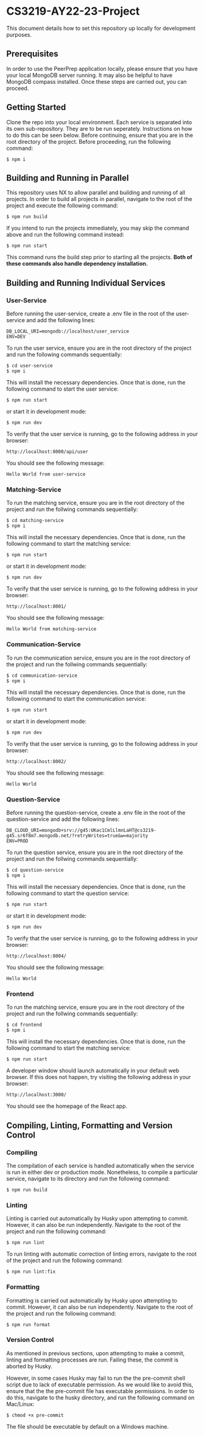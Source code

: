 # CS3219-AY22-23-Project

This document details how to set this repository up locally for development purposes.

## Prerequisites

In order to use the PeerPrep application locally, please ensure that you have your local MongoDB server running. It may also be helpful to have MongoDB compass installed. Once these steps are carried out, you can proceed.

## Getting Started

Clone the repo into your local environment. Each service is separated into its own sub-repository.
They are to be run seperately. Instructions on how to do this can be seen below. Before continuing,
ensure that you are in the root directory of the project. Before proceeding, run the following command:

```
$ npm i
```

## Building and Running in Parallel

This repository uses NX to allow parallel and building and running of all projects. In order to build all projects in parallel, navigate to the root of the project and execute the following command:

```
$ npm run build
```

If you intend to run the projects immediately, you may skip the command above and run the following command instead:

```
$ npm run start
```

This command runs the build step prior to starting all the projects. **Both of these commands also handle dependency installation.**

## Building and Running Individual Services

### User-Service

Before running the user-service, create a .env file in the root of the user-service and add the following lines:

```
DB_LOCAL_URI=mongodb://localhost/user_service
ENV=DEV
```

To run the user service, ensure you are in the root directory of the project and run the following commands sequentially:

```
$ cd user-service
$ npm i
```

This will install the necessary dependencies. Once that is done,
run the following command to start the user service:

```
$ npm run start
```

or start it in development mode:

```
$ npm run dev
```

To verify that the user service is running, go to the following address in your browser:

```
http://localhost:8000/api/user
```

You should see the following message:

```
Hello World from user-service
```

### Matching-Service

To run the matching service, ensure you are in the root directory of the project and run the follwing commands sequentially:

```
$ cd matching-service
$ npm i
```

This will install the necessary dependencies. Once that is done,
run the following command to start the matching service:

```
$ npm run start
```

or start it in development mode:

```
$ npm run dev
```

To verify that the user service is running, go to the following address in your browser:

```
http://localhost:8001/
```

You should see the following message:

```
Hello World from matching-service
```

### Communication-Service

To run the communication service, ensure you are in the root directory of the project and run the follwing commands sequentially:

```
$ cd communication-service
$ npm i
```

This will install the necessary dependencies. Once that is done,
run the following command to start the communication service:

```
$ npm run start
```

or start it in development mode:

```
$ npm run dev
```

To verify that the user service is running, go to the following address in your browser:

```
http://localhost:8002/
```

You should see the following message:

```
Hello World
```

### Question-Service

Before running the question-service, create a .env file in the root of the question-service and add the following lines:

```
DB_CLOUD_URI=mongodb+srv://g45:UKac1CmlLlmnLaHT@cs3219-g45.sr6f8m7.mongodb.net/?retryWrites=true&w=majority
ENV=PROD
```

To run the question service, ensure you are in the root directory of the project and run the follwing commands sequentially:

```
$ cd question-service
$ npm i
```

This will install the necessary dependencies. Once that is done,
run the following command to start the question service:

```
$ npm run start
```

or start it in development mode:

```
$ npm run dev
```

To verify that the user service is running, go to the following address in your browser:

```
http://localhost:8004/
```

You should see the following message:

```
Hello World
```

### Frontend

To run the matching service, ensure you are in the root directory of the project and run the follwing commands sequentially:

```
$ cd frontend
$ npm i
```

This will install the necessary dependencies. Once that is done,
run the following command to start the matching service:

```
$ npm run start
```

A developer window should launch automatically in your default web browser. If this does not happen, try visiting the following address in your browser:

```
http://localhost:3000/
```

You should see the homepage of the React app.

## Compiling, Linting, Formatting and Version Control

### Compiling

The compilation of each service is handled automatically when the service is run in either dev or production mode. Nonetheless, to compile a particular service, navigate to its directory and run the following command:

```
$ npm run build
```

### Linting

Linting is carried out automatically by Husky upon attempting to commit. However, it can also be run independently. Navigate to the root of the project and run the following command:

```
$ npm run lint
```

To run linting with automatic correction of linting errors, navigate to the root of the project and run the following command:

```
$ npm run lint:fix
```

### Formatting

Formatting is carried out automatically by Husky upon attempting to commit. However, it can also be run independently. Navigate to the root of the project and run the following command:

```
$ npm run format
```

### Version Control

As mentioned in previous sections, upon attempting to make a commit, linting and formatting processes are run. Failing these, the commit is aborted by Husky.

However, in some cases Husky may fail to run the the pre-commit shell script due to lack of executable permission. As we would like to avoid this, ensure that the the pre-commit file has executable permissions. In order to do this, navigate to the husky directory, and run the following command on Mac/Linux:

```
$ chmod +x pre-commit
```

The file should be executable by default on a Windows machine.
